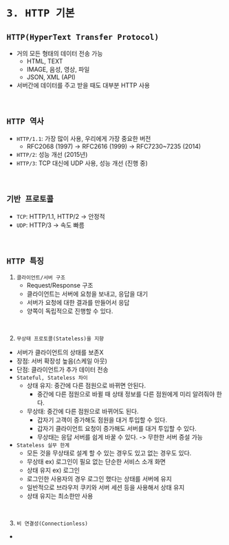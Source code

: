 # `3. HTTP 기본`

## `HTTP(HyperText Transfer Protocol)`

- 거의 모든 형태의 데이터 전송 가능
  - HTML, TEXT
  - IMAGE, 음성, 영상, 파일
  - JSON, XML (API)
- 서버간에 데이터를 주고 받을 때도 대부분 HTTP 사용

<br>

## `HTTP 역사`

- `HTTP/1.1`: 가장 많이 사용, 우리에게 가장 중요한 버전
  - RFC2068 (1997) -> RFC2616 (1999) -> RFC7230~7235 (2014)
- `HTTP/2`: 성능 개선 (2015년)
- `HTTP/3`: TCP 대신에 UDP 사용, 성능 개선 (진행 중)

<br>

## `기반 프로토콜`

- `TCP`: HTTP/1.1, HTTP/2 -> 안정적
- `UDP`: HTTP/3 -> 속도 빠름

<br>

## `HTTP 특징`

1. `클라이언트/서버 구조`
   - Request/Response 구조
   - 클라이언트는 서버에 요청을 보내고, 응답을 대기
   - 서버가 요청에 대한 결과를 만들어서 응답
   - 양쪽이 독립적으로 진행할 수 있다.

<br>

2. `무상태 프로토콜(Stateless)을 지향`
  - 서버가 클라이언트의 상태를 보존X
  - 장점: 서버 확장성 높음(스케일 아웃)
  - 단점: 클라이언트가 추가 데이터 전송
  - `Stateful, Stateless 차이`
    - 상태 유지: 중간에 다른 점원으로 바뀌면 안된다.
      - 중간에 다른 점원으로 바뀔 때 상태 정보를 다른 점원에게 미리 알려줘야 한다.
    - 무상태: 중간에 다른 점원으로 바뀌어도 된다.
      - 갑자기 고객이 증가해도 점원을 대거 투입할 수 있다.
      - 갑자기 클라이언트 요청이 증가해도 서버를 대거 투입할 수 있다.
      - 무상태는 응답 서버를 쉽게 바꿀 수 있다. -> 무한한 서버 증설 가능
  - `Stateless 실무 한계`
    - 모든 것을 무상태로 설계 할 수 있는 경우도 있고 없는 경우도 있다.
    - 무상태 ex) 로그인이 필요 없는 단순한 서비스 소개 화면
    - 상태 유지 ex) 로그인
    - 로그인한 사용자의 경우 로그인 했다는 상태를 서버에 유지
    - 일반적으로 브라우저 쿠키와 서버 세션 등을 사용해서 상태 유지
    - 상태 유지는 최소한만 사용

<br>

3. `비 연결성(Connectionless)`
  - 











